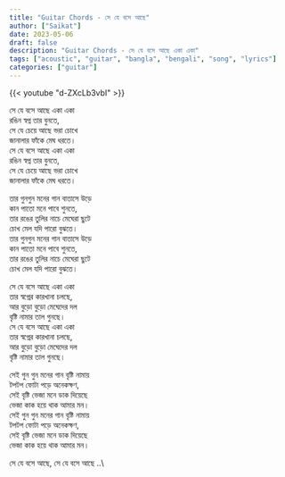 ```yaml
---
title: "Guitar Chords - সে যে বসে আছে"
author: ["Saikat"]
date: 2023-05-06
draft: false
description: "Guitar Chords - সে যে বসে আছে একা একা"
tags: ["acoustic", "guitar", "bangla", "bengali", "song", "lyrics"]
categories: ["guitar"]
---
```


{{< youtube "d-ZXcLb3vbI" >}}

সে যে বসে আছে একা একা\
রঙিন স্বপ্ন তার বুনতে,\
সে যে চেয়ে আছে ভরা চোখে\
জানালার ফাঁকে মেঘ ধরতে।\
সে যে বসে আছে একা একা\
রঙিন স্বপ্ন তার বুনতে,\
সে যে চেয়ে আছে ভরা চোখে\
জানালার ফাঁকে মেঘ ধরতে।

তার গুনগুন মনের গান বাতাসে উড়ে\
কান পাতো মনে পাবে শুনতে,\
তার রঙের তুলির নাচে মেঘেরা ছুটে\
চোখ মেল যদি পারো বুঝতে।\
তার গুনগুন মনের গান বাতাসে উড়ে\
কান পাতো মনে পাবে শুনতে,\
তার রঙের তুলির নাচে মেঘেরা ছুটে\
চোখ মেল যদি পারো বুঝতে।

সে যে বসে আছে একা একা\
তার স্বপ্নের কারখানা চলছে,\
আর বুড়ো বুড়ো মেঘেদের দল\
বৃষ্টি নামার তাল গুনছে।\
সে যে বসে আছে একা একা\
তার স্বপ্নের কারখানা চলছে,\
আর বুড়ো বুড়ো মেঘেদের দল\
বৃষ্টি নামার তাল গুনছে।

সেই গুন গুন মনের গান বৃষ্টি নামায়\
টপটপ ফোটা পড়ে অনেকক্ষণ,\
সেই বৃষ্টি ভেজা মনে ডাক দিয়েছে\
ভেজা কাক হয়ে থাক আমার মন।\
সেই গুন গুন মনের গান বৃষ্টি নামায়\
টপটপ ফোটা পড়ে অনেকক্ষণ,\
সেই বৃষ্টি ভেজা মনে ডাক দিয়েছে\
ভেজা কাক হয়ে থাক আমার মন।

সে যে বসে আছে, সে যে বসে আছে ..\
